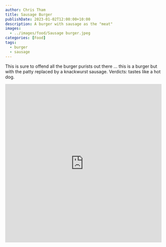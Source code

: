 ```yaml
---
author: Chris Tham
title: Sausage Burger
publishDate: 2023-01-02T12:00:00+10:00
description: A burger with sausage as the "meat"
images:
  - ../images/food/Sausage burger.jpeg
categories: [Food]
tags:
  - burger
  - sausage
---
```


This is sure to offend all the burger purists out there ... this is a burger but with the patty replaced by a knackwurst sausage. Verdicts: tastes like a hot dog.

<iframe src="https://www.facebook.com/plugins/post.php?href=https%3A%2F%2Fwww.facebook.com%2Fchris1.tham%2Fposts%2Fpfbid02ToAhufU6XM7wEQsGHjH8N2N99fb2LYXL3aiKUQU1wC817moDocysBpvVbf8YBRGHl&show_text=true&width=500" width="500" height="505" style="border:none;overflow:hidden" scrolling="no" frameborder="0" allowfullscreen="true" allow="autoplay; clipboard-write; encrypted-media; picture-in-picture; web-share"></iframe>